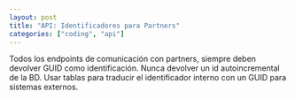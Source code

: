 ```yaml
---
layout: post
title: "API: Identificadores para Partners"
categories: ["coding", "api"]
---
```


Todos los endpoints de comunicación con partners, siempre deben devolver<!--more--> GUID como identificación. Nunca devolver un id autoincremental de la BD. Usar tablas para traducir el identificador interno con un GUID para sistemas externos.
